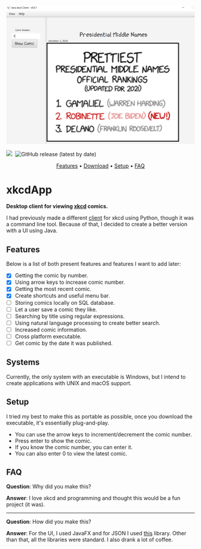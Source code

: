 ![](resources/images/demo.png)

![](https://www.codefactor.io/repository/github/clairebearz32bit/xkcdapp/badge)
![[](https://www.gnu.org/licenses/gpl-3.0)](https://img.shields.io/badge/license-GPLv3-green)
![GitHub release (latest by date)](https://img.shields.io/github/v/release/clairebearz32bit/xkcdApp)

<p align="center">
    <a href="https://github.com/clairebearz32bit/xkcdApp#features">Features</a> •
    <a href="https://github.com/clairebearz32bit/xkcdApp/releases">Download</a> •
    <a href="https://github.com/clairebearz32bit/xkcdApp#setup">Setup</a> •
    <a href="https://github.com/clairebearz32bit/xkcdApp#faq">FAQ</a>
</p>

# xkcdApp
**Desktop client for viewing [xkcd](http://xkcd.com) comics.**

I had previously made a different [client](https://github.com/clairebearz32bit/pyxkcd) for xkcd
using Python, though it was a command line tool. Because of that, I decided to create a better version 
with a UI using Java.

## Features
Below is a list of both present features and features I want to add later:

- [x] Getting the comic by number.
- [x] Using arrow keys to increase comic number.
- [x] Getting the most recent comic.
- [x] Create shortcuts and useful menu bar.
- [ ] Storing comics locally on SQL database.
- [ ] Let a user save a comic they like.
- [ ] Searching by title using regular expressions.
- [ ] Using natural language processing to create better search.
- [ ] Increased comic information.
- [ ] Cross platform executable.
- [ ] Get comic by the date it was published.

## Systems
Currently, the only system with an executable is Windows, but I intend to create
applications with UNIX and macOS support.

## Setup
I tried my best to make this as portable as possible, once you download the executable,
it's essentially plug-and-play.

* You can use the arrow keys to increment/decrement the comic number.
* Press enter to show the comic.
* If you know the comic number, you can enter it.
* You can also enter 0 to view the latest comic.

## FAQ
**Question**: Why did you make this?

**Answer**: I love xkcd and programming and thought this would be a fun project (it was).

---
**Question**: How did you make this?

**Answer**: For the UI, I used JavaFX and for JSON I used [this](https://github.com/stleary/JSON-java) library.
Other than that, all the libraries were standard. I also drank a lot of coffee.